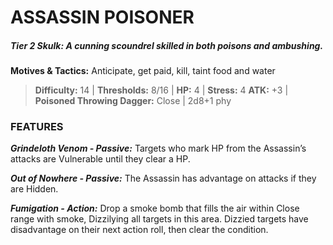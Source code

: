 # ASSASSIN POISONER

##### **Tier 2 Skulk:** *A cunning scoundrel skilled in both poisons and ambushing.*

**Motives & Tactics:** Anticipate, get paid, kill, taint food and water

> **Difficulty:** 14 | **Thresholds:** 8/16 | **HP:** 4 | **Stress:** 4
> **ATK:** +3 | **Poisoned Throwing Dagger:** Close | 2d8+1 phy

### FEATURES

***Grindeloth Venom - Passive:*** Targets who mark HP from the Assassin’s attacks are Vulnerable until they clear a HP.

***Out of Nowhere - Passive:*** The Assassin has advantage on attacks if they are Hidden.

***Fumigation - Action:*** Drop a smoke bomb that fills the air within Close range with smoke, Dizzilying all targets in this area. Dizzied targets have disadvantage on their next action roll, then clear the condition.

